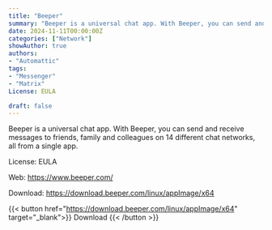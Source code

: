 ```yaml
---
title: "Beeper"
summary: "Beeper is a universal chat app. With Beeper, you can send and receive messages to friends, family and colleagues on 14 different chat networks, all from a single app."
date: 2024-11-11T00:00:00Z
categories: ["Network"]
showAuthor: true
authors:
- "Automattic"
tags: 
- "Messenger"
- "Matrix"
License: EULA

draft: false
---
```


Beeper is a universal chat app. With Beeper, you can send and receive messages to friends, family and colleagues on 14 different chat networks, all from a single app.

License: EULA

Web: <https://www.beeper.com/>

Download: <https://download.beeper.com/linux/appImage/x64>

{{< button href="https://download.beeper.com/linux/appImage/x64" target="_blank">}}
Download
{{< /button >}}